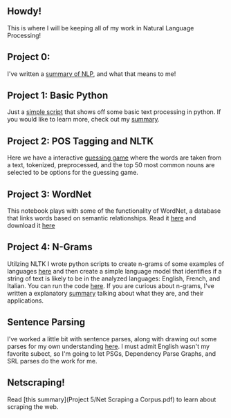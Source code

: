 
## Howdy!
This is where I will be keeping all of my work in Natural Language Processing!

## Project 0:
I've written a [summary of NLP](overview-of-nlp.pdf), and what that means to me!

## Project 1: Basic Python
Just a [simple script](project-1/contact-parser.py) that shows off some basic text processing in python. If you would like to learn more, check out my [summary](project-1/summary.md).

## Project 2: POS Tagging and NLTK
Here we have a interactive [guessing game](project-2/guessing-game.py) where the words are taken from a text, tokenized, preprocessed, and the top 50 most common nouns are selected to be options for the guessing game.

## Project 3: WordNet
This notebook plays with some of the functionality of WordNet, a database that links words based on semantic relationships. Read it [here](project-3/wordnet.pdf) and download it [here](project-3/wordnet.ipynb)

## Project 4: N-Grams
Utilzing NLTK I wrote python scripts to create n-grams of some examples of languages [here](project-4/ngram-dictionary.py) and then create a simple language model that identifies if a string of text is likely to be in the analyzed languages: English, French, and Italian. You can run the code [here](project-4/language-finder.py). If you are curious about n-grams, I've written a explanatory [summary](project-4/ngrams-assignment.pdf) talking about what they are, and their applications.

## Sentence Parsing
I've worked a little bit with sentence parses, along with drawing out some parses for my own understanding [here](sentence_parsing.pdf). I must admit English wasn't my favorite subect, so I'm going to let PSGs, Dependency Parse Graphs, and SRL parses do the work for me.

## Netscraping!
Read [this summary](Project 5/Net Scraping a Corpus.pdf) to learn about scraping the web.
